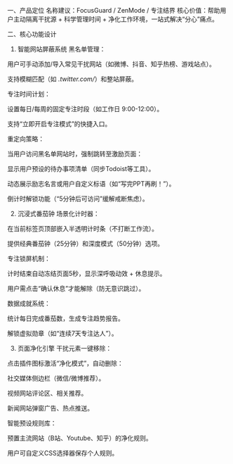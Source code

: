 一、产品定位
名称建议：FocusGuard / ZenMode / 专注结界
核心价值：帮助用户主动隔离干扰源 + 科学管理时间 + 净化工作环境，一站式解决“分心”痛点。

二、核心功能设计
1. 智能网站屏蔽系统
黑名单管理：

用户可手动添加/导入常见干扰网站（如微博、抖音、知乎热榜、游戏站点）。

支持模糊匹配（如 *.twitter.com/*）和整站屏蔽。

专注时间计划：

设置每日/每周的固定专注时段（如工作日 9:00-12:00）。

支持“立即开启专注模式”的快捷入口。

重定向策略：

当用户访问黑名单网站时，强制跳转至激励页面：

显示用户预设的待办事项清单（同步Todoist等工具）。

动态展示励志名言或用户自定义标语（如“写完PPT再刷！”）。

倒计时解锁功能（“5分钟后可访问”缓解戒断焦虑）。

2. 沉浸式番茄钟
场景化计时器：

在当前标签页顶部嵌入半透明计时条（不打断工作流）。

提供经典番茄钟（25分钟）和深度模式（50分钟）选项。

专注锁屏机制：

计时结束自动冻结页面5秒，显示深呼吸动效 + 休息提示。

用户需点击“确认休息”才能解除（防无意识跳过）。

数据成就系统：

统计每日完成番茄数，生成专注趋势报告。

解锁虚拟勋章（如“连续7天专注达人”）。

3. 页面净化引擎
干扰元素一键移除：

点击插件图标激活“净化模式”，自动删除：

社交媒体侧边栏（微信/微博推荐）。

视频网站评论区、相关推荐。

新闻网站弹窗广告、热点推送。

智能预设规则库：

预置主流网站（B站、Youtube、知乎）的净化规则。

用户可自定义CSS选择器保存个人规则。

